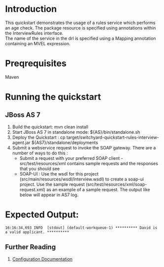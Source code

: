 Introduction
============
This quickstart demonstrates the usage of a rules service which performs an age check.
The package resource is specified using annotations within the InterviewRules interface.       
The name of the service in the drl is specified using a Mapping annotation containing an MVEL expression.

Preqrequisites 
==============
Maven

Running the quickstart
======================

JBoss AS 7
----------
1. Build the quickstart:
    mvn clean install
2. Start JBoss AS 7 in standalone mode:
    ${AS}/bin/standalone.sh
3. Deploy the Quickstart : 
    cp target/switchyard-quickstart-rules-interview-agent.jar ${AS7}/standalone/deployments
4. Submit a webservice request to invoke the SOAP gateway.  There are a number of ways to do this :
      - Submit a request with your preferred SOAP client - src/test/resources/xml contains sample 
        requests and the responses that you should see
      - SOAP-UI : Use the wsdl for this project (src/main/resources/wsdl/Interview.wsdl) to create 
        a soap-ui project.    Use the sample request (src/test/resources/xml/soap-request.xml) as an 
        example of a sample request. The output like below will appear in AS7 log.

Expected Output:
================
```
16:16:34,693 INFO  [stdout] (default-workqueue-1) ********** David is a valid applicant. **********
```

## Further Reading

1. [Configuration Documentation](https://docs.jboss.org/author/display/SWITCHYARD/Configuration)

